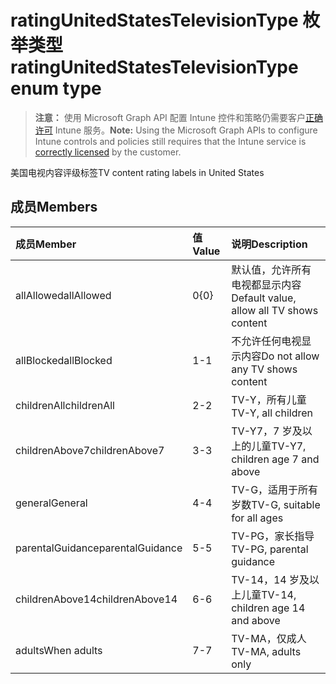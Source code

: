 # <a name="ratingunitedstatestelevisiontype-enum-type"></a><span data-ttu-id="625c3-101">ratingUnitedStatesTelevisionType 枚举类型</span><span class="sxs-lookup"><span data-stu-id="625c3-101">ratingUnitedStatesTelevisionType enum type</span></span>

> <span data-ttu-id="625c3-102">**注意：** 使用 Microsoft Graph API 配置 Intune 控件和策略仍需要客户[正确许可](https://go.microsoft.com/fwlink/?linkid=839381) Intune 服务。</span><span class="sxs-lookup"><span data-stu-id="625c3-102">**Note:** Using the Microsoft Graph APIs to configure Intune controls and policies still requires that the Intune service is [correctly licensed](https://go.microsoft.com/fwlink/?linkid=839381) by the customer.</span></span>

<span data-ttu-id="625c3-103">美国电视内容评级标签</span><span class="sxs-lookup"><span data-stu-id="625c3-103">TV content rating labels in United States</span></span>
## <a name="members"></a><span data-ttu-id="625c3-104">成员</span><span class="sxs-lookup"><span data-stu-id="625c3-104">Members</span></span>
|<span data-ttu-id="625c3-105">成员</span><span class="sxs-lookup"><span data-stu-id="625c3-105">Member</span></span>|<span data-ttu-id="625c3-106">值</span><span class="sxs-lookup"><span data-stu-id="625c3-106">Value</span></span>|<span data-ttu-id="625c3-107">说明</span><span class="sxs-lookup"><span data-stu-id="625c3-107">Description</span></span>|
|:---|:---|:---|
|<span data-ttu-id="625c3-108">allAllowed</span><span class="sxs-lookup"><span data-stu-id="625c3-108">allAllowed</span></span>|<span data-ttu-id="625c3-109">0</span><span class="sxs-lookup"><span data-stu-id="625c3-109">{0}</span></span>|<span data-ttu-id="625c3-110">默认值，允许所有电视都显示内容</span><span class="sxs-lookup"><span data-stu-id="625c3-110">Default value, allow all TV shows content</span></span>|
|<span data-ttu-id="625c3-111">allBlocked</span><span class="sxs-lookup"><span data-stu-id="625c3-111">allBlocked</span></span>|<span data-ttu-id="625c3-112">1</span><span class="sxs-lookup"><span data-stu-id="625c3-112">-1</span></span>|<span data-ttu-id="625c3-113">不允许任何电视显示内容</span><span class="sxs-lookup"><span data-stu-id="625c3-113">Do not allow any TV shows content</span></span>|
|<span data-ttu-id="625c3-114">childrenAll</span><span class="sxs-lookup"><span data-stu-id="625c3-114">childrenAll</span></span>|<span data-ttu-id="625c3-115">2</span><span class="sxs-lookup"><span data-stu-id="625c3-115">-2</span></span>|<span data-ttu-id="625c3-116">TV-Y，所有儿童</span><span class="sxs-lookup"><span data-stu-id="625c3-116">TV-Y, all children</span></span>|
|<span data-ttu-id="625c3-117">childrenAbove7</span><span class="sxs-lookup"><span data-stu-id="625c3-117">childrenAbove7</span></span>|<span data-ttu-id="625c3-118">3</span><span class="sxs-lookup"><span data-stu-id="625c3-118">-3</span></span>|<span data-ttu-id="625c3-119">TV-Y7，7 岁及以上的儿童</span><span class="sxs-lookup"><span data-stu-id="625c3-119">TV-Y7, children age 7 and above</span></span>|
|<span data-ttu-id="625c3-120">general</span><span class="sxs-lookup"><span data-stu-id="625c3-120">General</span></span>|<span data-ttu-id="625c3-121">4</span><span class="sxs-lookup"><span data-stu-id="625c3-121">-4</span></span>|<span data-ttu-id="625c3-122">TV-G，适用于所有岁数</span><span class="sxs-lookup"><span data-stu-id="625c3-122">TV-G, suitable for all ages</span></span>|
|<span data-ttu-id="625c3-123">parentalGuidance</span><span class="sxs-lookup"><span data-stu-id="625c3-123">parentalGuidance</span></span>|<span data-ttu-id="625c3-124">5</span><span class="sxs-lookup"><span data-stu-id="625c3-124">-5</span></span>|<span data-ttu-id="625c3-125">TV-PG，家长指导</span><span class="sxs-lookup"><span data-stu-id="625c3-125">TV-PG, parental guidance</span></span>|
|<span data-ttu-id="625c3-126">childrenAbove14</span><span class="sxs-lookup"><span data-stu-id="625c3-126">childrenAbove14</span></span>|<span data-ttu-id="625c3-127">6</span><span class="sxs-lookup"><span data-stu-id="625c3-127">-6</span></span>|<span data-ttu-id="625c3-128">TV-14，14 岁及以上儿童</span><span class="sxs-lookup"><span data-stu-id="625c3-128">TV-14, children age 14 and above</span></span>|
|<span data-ttu-id="625c3-129">adults</span><span class="sxs-lookup"><span data-stu-id="625c3-129">When adults</span></span>|<span data-ttu-id="625c3-130">7</span><span class="sxs-lookup"><span data-stu-id="625c3-130">-7</span></span>|<span data-ttu-id="625c3-131">TV-MA，仅成人</span><span class="sxs-lookup"><span data-stu-id="625c3-131">TV-MA, adults only</span></span>|



